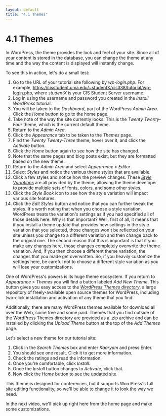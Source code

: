 ```yaml
---
layout: default
title: "4.1 Themes"
---
```


# 4.1 Themes

In WordPress, the theme provides the look and feel of your site. Since all of your content is stored in the database, you can change the theme at any time and the way the content is displayed will instantly change.

To see this in action, let's do a small test:

1. Go to the URL of your tutorial site following by _wp-login.php_. For example, <https://cisstudent.uma.edu/~studentX/cis338/tutorial/wp-login.php>, where _studentX_ is your CIS Student Server username.
2. Log in using the username and password you created in the _Install WordPress_ tutorial.
3. You will be taken to the _Dashboard_, part of the WordPress _Admin Area_. Click the _Home_ button to go to the home page.
4. Take note of the way the site currently looks. This is the _Twenty Twenty-Four_ theme, which is the current default theme.
5. Return to the _Admin Area_.
6. Click the _Appearance_ tab to be taken to the _Themes_ page.
7. Find the _Twenty Twenty-Three_ theme, hover over it, and click the _Activate_ button.
8. Click the _Home_ button again to see how the site has changed.
9. Note that the same pages and blog posts exist, but they are formatted based on the new theme.
10. Return to the _Admin Area_ and select _Appearance_ > _Editor_.
11. Select _Styles_ and notice the various theme styles that are available.
12. Click a few styles and notice how the preview changes. These [_Style Variations_](https://developer.wordpress.org/themes/global-settings-and-styles/style-variations/) are all provided by the theme, allowing the theme developer to provide multiple sets of fonts, colors, and some other styles.
13. Click the _Style Book_ icon to see how the style variation will impact various site features.
14. Click the _Edit Styles_ button and notice that you can further tweak the styles. It's worth noting that when you choose a style variation, WordPress treats the variation's settings as if you had specified all of those details here. Why is that important? Well, first of all, it means that if you install a theme update that provides new settings in the style variation that you selected, those changes won't be reflected on your site unless you change to a different variation and then change back to the original one. The second reason that this is important is that if you make any changes here, those changes completely overwrite the theme variation. And, if you then choose a different theme variation, the changes that you made get overwritten. So, if you heavily customize the settings here, be careful not to choose a different style variation as you will lose your customizations.

One of WordPress's powers is its huge theme ecosystem. If you return to _Appearance_ > _Themes_ you will find a button labeled _Add New Theme_. This button gives you easy access to the [_WordPress Themes directory_](https://wordpress.org/themes/), a large repository of freely-available open source themes for WordPress, including two-click installation and activation of any theme that you find.

Additionally, there are many WordPress themes available for download all over the Web, some free and some paid. Themes that you find outside of the WordPress Themes directory are provided as a .zip archive and can be installed by clicking the _Upload Theme_ button at the top of the _Add Themes_ page.

Let's select a new theme for our tutorial site:

1. Click in the _Search Themes_ box and enter _Kaaryam_ and press Enter.
2. You should see one result. Click it to get more information.
3. Check the ratings and read the information.
4. Once you're comfortable, click _Install_.
5. Once the _Install_ button changes to _Activate_, click that.
6. Now click the _Home_ button to see the updated site.

This theme is designed for conferences, but it supports WordPress's full site editing functionality, so we'll be able to change it to look the way we need.

In the next video, we'll pick up right here from the home page and make some customizations.
